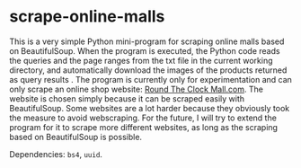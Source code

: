 # scrape-online-malls

This is a very simple Python mini-program for scraping online malls based on BeautifulSoup. When the program is executed, the Python code reads the queries and the page ranges from the txt file in the current working directory, and automatically download the images of the products returned as query results
. 
The program is currently only for experimentation and can only scrape an online shop website: [Round The Clock Mall.com](https://www.roundtheclockmall.com/). The website is chosen simply because it can be scraped easily with BeautifulSoup. Some websites are a lot harder because they obviously took the measure to avoid webscraping. For the future, I will try to extend the program for it to scrape more different websites, as long as the scraping based on BeautifulSoup is possible. 

Dependencies: `bs4`, `uuid`. 
